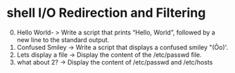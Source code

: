 # shell I/O Redirection and Filtering
0. Hello World- > Write a script that prints “Hello, World”, followed by a new line to the standard output.
1. Confused Smiley -> Write a script that displays a confused smiley "(Ôo)'.
2. Lets display a file -> Display the content of the /etc/passwd file.
3. what about 2? -> Display the content of /etc/passwd and /etc/hosts
